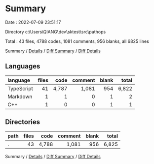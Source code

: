 # Summary

Date : 2022-07-09 23:51:17

Directory c:\\Users\\QIANG\\dev\\sktest\\src\\pathops

Total : 43 files,  4788 codes, 1081 comments, 956 blanks, all 6825 lines

Summary / [Details](details.md) / [Diff Summary](diff.md) / [Diff Details](diff-details.md)

## Languages
| language | files | code | comment | blank | total |
| :--- | ---: | ---: | ---: | ---: | ---: |
| TypeScript | 41 | 4,787 | 1,081 | 954 | 6,822 |
| Markdown | 1 | 1 | 0 | 1 | 2 |
| C++ | 1 | 0 | 0 | 1 | 1 |

## Directories
| path | files | code | comment | blank | total |
| :--- | ---: | ---: | ---: | ---: | ---: |
| . | 43 | 4,788 | 1,081 | 956 | 6,825 |

Summary / [Details](details.md) / [Diff Summary](diff.md) / [Diff Details](diff-details.md)